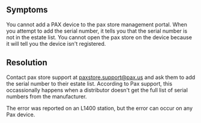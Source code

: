 ## Symptoms
You cannot add a PAX device to the pax store management portal. When you attempt to add the serial number, it tells you that the serial number is not in the estate list.
You cannot open the pax store on the device because it will tell you the device isn't registered.

## Resolution
Contact pax store support at paxstore.support@pax.us and ask them to add the serial number to their estate list.
According to Pax support, this occassionally happens when a distributor doesn't get the full list of serial numbers from the manufacturer. 

The error was reported on an L1400 station, but the error can occur on any Pax device.
